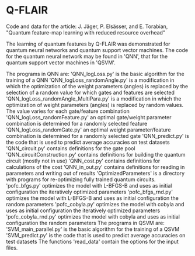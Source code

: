 # Q-FLAIR
Code and data for the article: J. Jäger, P. Elsässer, and E. Torabian, "Quantum feature-map learning with reduced resource overhead"

The learning of quantum features by Q-FLAIR was demonstrated for quantum neural networks and quantum support vector machines. The code for the quantum neural network may be found in 'QNN', that for the quantum support vector machines in 'QSVM'.

The programs in QNN are:
    'QNN_logLoss.py' is the basic algorithm for the training of a QNN
    'QNN_logLoss_randomAngle.py' is a modification in which the optimization of the weight parameters (angles) is replaced by the selection of a random value for which gates and features are selected
    'QNN_logLoss_randomAngle_MultiPara.py' is a modification in which the optimization of weight parameters (angles) is replaced by random values. The value varies for each gate/feature combination
    'QNN_logLoss_randomFeature.py' an optimal gate/weight parameter combination is determined for a randomly selected feature
    'QNN_logLoss_randomGate.py' an optimal weight parameter/feature combination is determined for a randomly selected gate
    'QNN_predict.py' is the code that is used to predict average accuracies on test datasets
    'QNN_circuit.py' contains definitions for the gate pool
    'QNN_circuitConstruction.py' contains definitions for building the quantum circuit (mostly not in use)
    'QNN_cost.py' contains definitions for calculations of the cost
    'QNN_in_out.py' contains definitions for reading in parameters and writing out of results
    'OptimizedParameters' is a directory with programs for re-optimizing fully trained quantum circuits.
        'pofc_bfgs.py' optimizes the model with L-BFGS-B and uses as initial configuration the iteratively optimized parameters
        'pofc_bfgs_rnd.py' optimizes the model with L-BFGS-B and uses as initial configuration the random parameters
        'pofc_cobyla.py' optimizes the model with cobyla and uses as initial configuration the iteratively optimized parameters
        'pofc_cobyla_rnd.py' optimizes the model with cobyla and uses as initial configuration the random parameters
The programs in QSVM are:
    'SVM_main_parallel.py' is the basic algorithm for the training of a QSVM
    'SVM_predict.py' is the code that is used to predict average accuracies on test datasets
The functions 'read_data' contain the options for the input files.
